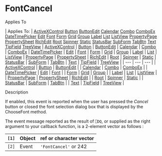 




<h1 class="heading"><span class="name">FontCancel</span></h1>

Applies To

| Applies To: | [ActiveXControl](./activexcontrol.md) [Button](./button.md) [ButtonEdit](./buttonedit.md) [Calendar](./calendar.md) [Combo](./combo.md) [ComboEx](./comboex.md) [DateTimePicker](./datetimepicker.md) [Edit](./edit.md) [Font](./font.md) [Form](./form.md) [Grid](./grid.md) [Group](./group.md) [Label](./label.md) [List](./list.md) [ListView](./listview.md) [PropertyPage](./propertypage.md) [PropertySheet](./propertysheet.md) [RichEdit](./richedit.md) [Root](./root.md) [Spinner](./spinner.md) [Static](./static.md) [StatusBar](./statusbar.md) [SubForm](./subform.md) [TabBtn](./tabbtn.md) [Text](./text.md) [TipField](./tipfield.md) [TreeView](./treeview.md) | [ActiveXControl](./activexcontrol.md) | [Button](./button.md) | [ButtonEdit](./buttonedit.md) | [Calendar](./calendar.md) | [Combo](./combo.md) | [ComboEx](./comboex.md) | [DateTimePicker](./datetimepicker.md) | [Edit](./edit.md) | [Font](./font.md) | [Form](./form.md) | [Grid](./grid.md) | [Group](./group.md) | [Label](./label.md) | [List](./list.md) | [ListView](./listview.md) | [PropertyPage](./propertypage.md) | [PropertySheet](./propertysheet.md) | [RichEdit](./richedit.md) | [Root](./root.md) | [Spinner](./spinner.md) | [Static](./static.md) | [StatusBar](./statusbar.md) | [SubForm](./subform.md) | [TabBtn](./tabbtn.md) | [Text](./text.md) | [TipField](./tipfield.md) | [TreeView](./treeview.md) |
| --- | --- | ---  |
| [ActiveXControl](./activexcontrol.md) | [Button](./button.md) | [ButtonEdit](./buttonedit.md) |
| [Calendar](./calendar.md) | [Combo](./combo.md) | [ComboEx](./comboex.md) |
| [DateTimePicker](./datetimepicker.md) | [Edit](./edit.md) | [Font](./font.md) |
| [Form](./form.md) | [Grid](./grid.md) | [Group](./group.md) |
| [Label](./label.md) | [List](./list.md) | [ListView](./listview.md) |
| [PropertyPage](./propertypage.md) | [PropertySheet](./propertysheet.md) | [RichEdit](./richedit.md) |
| [Root](./root.md) | [Spinner](./spinner.md) | [Static](./static.md) |
| [StatusBar](./statusbar.md) | [SubForm](./subform.md) | [TabBtn](./tabbtn.md) |
| [Text](./text.md) | [TipField](./tipfield.md) | [TreeView](./treeview.md) |


Description


If enabled, this event is reported when the user has pressed the *Cancel* button or closed the font selection dialog box that is displayed by the ChooseFont method.


The event message reported as the result of `⎕DQ`, or supplied as the right argument to your callback function, is a 2-element vector as follows :

| `[1]` | Object | ref or character vector |
| --- | --- | ---  |
| `[2]` | Event | `'FontCancel'` or 242 |



